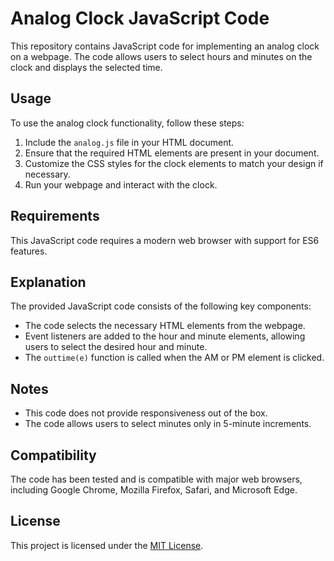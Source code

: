 # Analog Clock JavaScript Code

This repository contains JavaScript code for implementing an analog clock on a webpage. The code allows users to select hours and minutes on the clock and displays the selected time.

## Usage

To use the analog clock functionality, follow these steps:

1. Include the `analog.js` file in your HTML document.
2. Ensure that the required HTML elements are present in your document.
3. Customize the CSS styles for the clock elements to match your design if necessary.
4. Run your webpage and interact with the clock.

## Requirements

This JavaScript code requires a modern web browser with support for ES6 features.

## Explanation

The provided JavaScript code consists of the following key components:

* The code selects the necessary HTML elements from the webpage.
* Event listeners are added to the hour and minute elements, allowing users to select the desired hour and minute.
* The `outtime(e)` function is called when the AM or PM element is clicked.

## Notes

* This code does not provide responsiveness out of the box.
* The code allows users to select minutes only in 5-minute increments.

## Compatibility

The code has been tested and is compatible with major web browsers, including Google Chrome, Mozilla Firefox, Safari, and Microsoft Edge.

## License

This project is licensed under the [MIT License](https://chat.openai.com/c/LICENSE).
